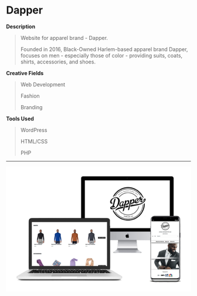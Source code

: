 # Dapper

**Description**

> Website for apparel brand - Dapper.
>
> Founded in 2016, Black-Owned Harlem-based apparel brand Dapper, focuses on men - especially those of color - providing suits, coats, shirts, accessories, and shoes. 

**Creative Fields**

> Web Development
>
> Fashion
>
> Branding

**Tools Used**

> WordPress
>
> HTML/CSS
>
> PHP

***

![Dapper image](https://github.com/kelvinloney/WordPress-Website-Portfolio/blob/main/dapper/combo-dapper.jpg)

